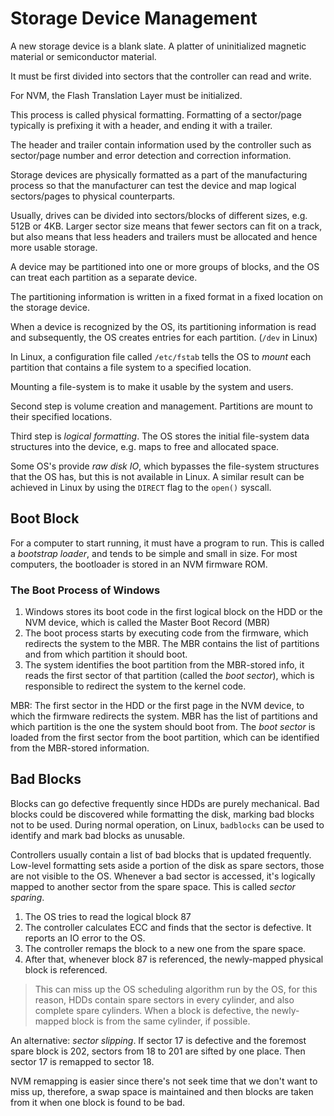 # Storage Device Management

A new storage device is a blank slate. A platter of uninitialized magnetic
material or semiconductor material.

It must be first divided into sectors that the controller can read and write.

For NVM, the Flash Translation Layer must be initialized.

This process is called physical formatting. Formatting of a sector/page
typically is prefixing it with a header, and ending it with a trailer.

The header and trailer contain information used by the controller such as
sector/page number and error detection and correction information.

Storage devices are physically formatted as a part of the manufacturing
process so that the manufacturer can test the device and map logical
sectors/pages to physical counterparts.

Usually, drives can be divided into sectors/blocks of different sizes, e.g. 512B
or 4KB. Larger sector size means that fewer sectors can fit on a track, but also
means that less headers and trailers must be allocated and hence more usable
storage.

A device may be partitioned into one or more groups of blocks, and the OS can
treat each partition as a separate device.

The partitioning information is written in a fixed format in a fixed location on
the storage device.

When a device is recognized by the OS, its partitioning information is read and
subsequently, the OS creates entries for each partition. (`/dev` in Linux)

In Linux, a configuration file called `/etc/fstab` tells the OS to _mount_ each
partition that contains a file system to a specified location.

Mounting a file-system is to make it usable by the system and users.

Second step is volume creation and management. Partitions are mount to their
specified locations.

Third step is _logical formatting_. The OS stores the initial file-system data
structures into the device, e.g. maps to free and allocated space.

Some OS's provide _raw disk IO_, which bypasses the file-system structures that
the OS has, but this is not available in Linux. A similar result can be achieved
in Linux by using the `DIRECT` flag to the `open()` syscall.

## Boot Block

For a computer to start running, it must have a program to run. This is called a
_bootstrap loader_, and tends to be simple and small in size. For most
computers, the bootloader is stored in an NVM firmware ROM.

### The Boot Process of Windows

1. Windows stores its boot code in the first logical block on the HDD or the NVM
   device, which is called the Master Boot Record (MBR)
2. The boot process starts by executing code from the firmware, which redirects
   the system to the MBR. The MBR contains the list of partitions and from which
   partition it should boot.
3. The system identifies the boot partition from the MBR-stored info, it reads
   the first sector of that partition (called the _boot sector_), which is
   responsible to redirect the system to the kernel code.

MBR: The first sector in the HDD or the first page in the NVM device, to which
the firmware redirects the system. MBR has the list of partitions and which
partition is the one the system should boot from. The _boot sector_ is loaded
from the first sector from the boot partition, which can be identified from the
MBR-stored information.

## Bad Blocks

Blocks can go defective frequently since HDDs are purely mechanical. Bad blocks
could be discovered while formatting the disk, marking bad blocks not to be
used. During normal operation, on Linux, `badblocks` can be used to identify and
mark bad blocks as unusable.

Controllers usually contain a list of bad blocks that is updated frequently. Low-level formatting sets aside a portion of the disk as spare sectors, those are not visible to the OS. Whenever a bad sector is accessed, it's logically mapped to another sector from the spare space. This is called _sector sparing_.

1. The OS tries to read the logical block 87
2. The controller calculates ECC and finds that the sector is defective. It reports an IO error to the OS.
3. The controller remaps the block to a new one from the spare space.
4. After that, whenever block 87 is referenced, the newly-mapped physical block is referenced.

> This can miss up the OS scheduling algorithm run by the OS, for this reason, HDDs contain spare sectors in every cylinder, and also complete spare cylinders. When a block is defective, the newly-mapped block is from the same cylinder, if possible.

An alternative: _sector slipping_. If sector 17 is defective and the foremost spare block is 202, sectors from 18 to 201 are sifted by one place. Then sector 17 is remapped to sector 18.

NVM remapping is easier since there's not seek time that we don't want to miss up, therefore, a swap space is maintained and then blocks are taken from it when one block is found to be bad.